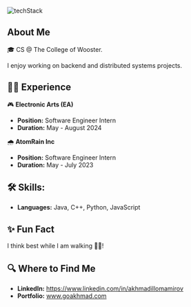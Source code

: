 ![techStack](https://github.com/akhmadmamirov/akhmadmamirov/assets/105142060/04914f33-870e-4fd1-9913-be4aff89f716)

## About Me
🎓 CS @ The College of Wooster. 

I enjoy working on backend and distributed systems projects. 
  
## 👨‍💻 Experience
🎮  **Electronic Arts (EA)**
   - **Position:** Software Engineer Intern
   - **Duration:** May - August 2024

🌧️ **AtomRain Inc**
   - **Position:** Software Engineer Intern
   - **Duration:** May - July 2023

## 🛠 Skills:
- **Languages:** Java, C++, Python, JavaScript

## ✨ Fun Fact
I think best while I am walking 🚶‍♂️!

## 🔍 Where to Find Me
- **LinkedIn:** https://www.linkedin.com/in/akhmadillomamirov
- **Portfolio:** www.goakhmad.com
